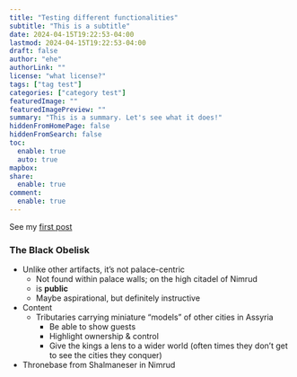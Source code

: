 ```yaml
---
title: "Testing different functionalities"
subtitle: "This is a subtitle"
date: 2024-04-15T19:22:53-04:00
lastmod: 2024-04-15T19:22:53-04:00
draft: false
author: "ehe"
authorLink: ""
license: "what license?"
tags: ["tag test"]
categories: ["category test"]
featuredImage: ""
featuredImagePreview: ""
summary: "This is a summary. Let's see what it does!"
hiddenFromHomePage: false
hiddenFromSearch: false
toc:
  enable: true
  auto: true
mapbox:
share:
  enable: true
comment:
  enable: true
---
```


See my [first post](/myfirstpost)

### The Black Obelisk
- Unlike other artifacts, it’s not palace-centric
  - Not found within palace walls; on the high citadel of Nimrud
  - is **public**
  - Maybe aspirational, but definitely instructive
- Content
  - Tributaries carrying miniature “models” of other cities in Assyria
    - Be able to show guests
    - Highlight ownership & control
    - Give the kings a lens to a wider world (often times they don’t get to see the cities they conquer)
- Thronebase from Shalmaneser in Nimrud